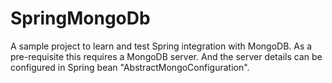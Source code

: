 SpringMongoDb
=============

A sample project to learn and test Spring integration with MongoDB. As a pre-requisite this requires a MongoDB server. And the server details can be configured in Spring bean "AbstractMongoConfiguration".
